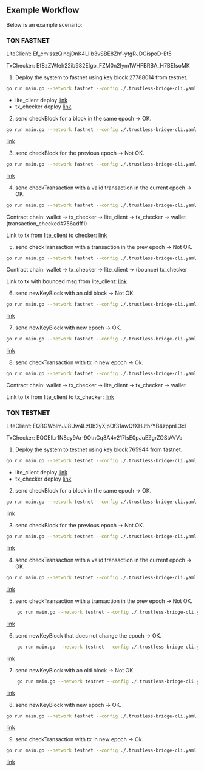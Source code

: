## Example Workflow

Below is an example scenario:

### TON FASTNET

LiteClient: Ef_cmIsszQinqjDnK4LIib3vSBE8Zhf-ytgRJDGispoD-Et5

TxChecker: Ef8zZWfeh22ib982EIgo_FZM0n2Iym1WHFBRBA_H7BEfsoMK


1. Deploy the system to fastnet using key block 27788014 from testnet.

```bash
go run main.go --network fastnet --config ./.trustless-bridge-cli.yaml deploy all -s 27788014 -w -1
```

 - lite_client deploy [link](http://109.236.91.95:8080/transaction?account=Ef_cmIsszQinqjDnK4LIib3vSBE8Zhf-ytgRJDGispoD-Et5&lt=868253000003&hash=B1A9BC9C8AFD6BE8A06265EEBEA2D896CCA9F4AE65862C7B9DA687B9AAFCCAC5)
 - tx_checker deploy [link](http://109.236.91.95:8080/transaction?account=Ef8zZWfeh22ib982EIgo_FZM0n2Iym1WHFBRBA_H7BEfsoMK&lt=868258000003&hash=AF74B3B02CC644B0FE139ECAB4216A25D86231081E22371F1A0ECB406981E099)

2. send checkBlock for a block in the same epoch → OK.

```bash
go run main.go --network fastnet --config ./.trustless-bridge-cli.yaml send -a Ef_cmIsszQinqjDnK4LIib3vSBE8Zhf-ytgRJDGispoD-Et5 check-block -s 27788015
```

 [link](http://109.236.91.95:8080/transaction?account=Ef_cmIsszQinqjDnK4LIib3vSBE8Zhf-ytgRJDGispoD-Et5&lt=868521000003&hash=71A9DDF28D25F0FF45B2E281F4E544FCC9EE405D24DA4AB63010A694ADA153C2)

3. send checkBlock for the previous epoch → Not OK.

```bash
go run main.go --network fastnet --config ./.trustless-bridge-cli.yaml send -a Ef_cmIsszQinqjDnK4LIib3vSBE8Zhf-ytgRJDGispoD-Et5 check-block -s 27788013
```

[link](http://109.236.91.95:8080/transaction?account=Ef_cmIsszQinqjDnK4LIib3vSBE8Zhf-ytgRJDGispoD-Et5&lt=868733000003&hash=558710D4D15DF63F5ACAB9E36845F3452D81FC4D91F5F475EC7FBCB07D2CC7CD)

4. send checkTransaction with a valid transaction in the current epoch → OK.

```bash
go run main.go --network fastnet --config ./.trustless-bridge-cli.yaml send -a Ef8zZWfeh22ib982EIgo_FZM0n2Iym1WHFBRBA_H7BEfsoMK check-tx -s 27788020 -t 7E55E639D4EF717A89A06C5F20937768151E31F822DCFA04751C743721CCCA21
```

Contract chain: wallet -> tx_checker -> lite_client -> tx_checker -> wallet (transaction_checked#756adff1)

Link to tx from lite_client to checker:
[link](http://109.236.91.95:8080/transaction?account=Ef8zZWfeh22ib982EIgo_FZM0n2Iym1WHFBRBA_H7BEfsoMK&lt=869561000007&hash=763A42F880BC1DB2054E8EB93A381EFED20EE34C20C5B2F16C3644B238C27E84)

5. send checkTransaction with a transaction in the prev epoch → Not OK.

```bash
go run main.go --network fastnet --config ./.trustless-bridge-cli.yaml send -a Ef8zZWfeh22ib982EIgo_FZM0n2Iym1WHFBRBA_H7BEfsoMK check-tx -s 27788013 -t E0F62001C2F78F3FB54199762EE382A7AF03AEF4D86A85EF6BA8FEDB58604CBF
```
Contract chain: wallet -> tx_checker -> lite_client -> (bounce) tx_checker

Link to tx with bounced msg from lite_client: 
[link](http://109.236.91.95:8080/transaction?account=Ef8zZWfeh22ib982EIgo_FZM0n2Iym1WHFBRBA_H7BEfsoMK&lt=869370000007&hash=42EA7CEF564823FBE614288CFF7E6071D4097E6F060D35F27043FFAD377532C9)

6. send newKeyBlock with an old block → Not OK.

```bash
go run main.go --network fastnet --config ./.trustless-bridge-cli.yaml send -a Ef_cmIsszQinqjDnK4LIib3vSBE8Zhf-ytgRJDGispoD-Et5 new-key-block -s 27787289
```
[link](http://109.236.91.95:8080/transaction?account=Ef_cmIsszQinqjDnK4LIib3vSBE8Zhf-ytgRJDGispoD-Et5&lt=869877000003&hash=0B98331D09F4724F7DAC39EAF3B8BE017288C6E3287230A9D830D0F5849D2995)

7. send newKeyBlock with new epoch -> OK.

```bash
go run main.go --network fastnet --config ./.trustless-bridge-cli.yaml send -a Ef_cmIsszQinqjDnK4LIib3vSBE8Zhf-ytgRJDGispoD-Et5 new-key-block -s 27793804
```

[link](http://109.236.91.95:8080/transaction?account=Ef_cmIsszQinqjDnK4LIib3vSBE8Zhf-ytgRJDGispoD-Et5&lt=870276000003&hash=3D6C725D8F591BD63E9127D645AF9534BAF9BECF79C4C0E05481FC981DDD2001)

8. send checkTransaction with tx in new epoch -> Ok.

```bash
go run main.go --network fastnet --config ./.trustless-bridge-cli.yaml send -a Ef8zZWfeh22ib982EIgo_FZM0n2Iym1WHFBRBA_H7BEfsoMK check-tx -s 27793805 -t E9FC1788AA8976959922CE27EDF0CB3E7622F62777EFF07037DB2099208E8BBB
```

Contract chain: wallet -> tx_checker -> lite_client -> tx_checker -> wallet

Link to tx from lite_client to tx_checker: 
[link](http://109.236.91.95:8080/transaction?account=Ef8zZWfeh22ib982EIgo_FZM0n2Iym1WHFBRBA_H7BEfsoMK&lt=870717000007&hash=45E746F7661EB58A69A3A0F99DB6AF75E95ED7B3FE442AA0F37655C4E370E3FC)

### TON TESTNET

LiteClient: EQBGWoImJJ8Uw4Lz0b2yXjpOf31awQfXHJthrYB4zppnL3c1

TxChecker: EQCEILr1N8ey9Ar-9OtnCq8A4v217lsE0pJuEZgrZOStAVVa

1. Deploy the system to testnet using key block 765944 from fastnet.

```bash
go run main.go --network testnet --config ./.trustless-bridge-cli.yaml deploy all -s 765944 -w 0
```

 - lite_client deploy [link](https://testnet.tonviewer.com/transaction/7ce957f4a9c6066809954ad204a3e80625f8193a51dc32352103e74f4cd77830)
 - tx_checker deploy [link](https://testnet.tonviewer.com/transaction/2b1c64e38044c7e53579ebf6c6c542f0bb2312243ebf8faab17dc1ddb97a8071)

2. send checkBlock for a block in the same epoch → OK.

```bash
go run main.go --network testnet --config ./.trustless-bridge-cli.yaml send -a EQBGWoImJJ8Uw4Lz0b2yXjpOf31awQfXHJthrYB4zppnL3c1 check-block -s 765945
```

 [link](https://testnet.tonviewer.com/transaction/c615ee86016ba15f1d22a6f3690156551c037003b36b943537d3617d654d2773)

3. send checkBlock for the previous epoch → Not OK.

```bash
go run main.go --network testnet --config ./.trustless-bridge-cli.yaml send -a EQBGWoImJJ8Uw4Lz0b2yXjpOf31awQfXHJthrYB4zppnL3c1 check-block -s 765940
```

[link](https://testnet.tonviewer.com/transaction/a510e919c39dddf13f6015a4d94972303bda0794713e468952d834d3612d3c39)

4. send checkTransaction with a valid transaction in the current epoch → OK.

```bash
go run main.go --network testnet --config ./.trustless-bridge-cli.yaml send -a EQCEILr1N8ey9Ar-9OtnCq8A4v217lsE0pJuEZgrZOStAVVa check-tx -s 765950 -t 5052521713ECA40FF82B354FC520D026B94601660A67574A7AF0E3DA8BF68C67
```

[link](https://testnet.tonviewer.com/transaction/c017d0d845bdc0a98f895b49c1934fcab66e443a78e2d07f7f48ae3e51159852)

5. send checkTransaction with a transaction in the prev epoch → Not OK.

```bash
    go run main.go --network testnet --config ./.trustless-bridge-cli.yaml send -a EQCEILr1N8ey9Ar-9OtnCq8A4v217lsE0pJuEZgrZOStAVVa check-tx -s 765941 -t 2FEFFECAD8215086C991F68D3C42BC57A7A801A5BB45CF720FE6C4221AA42FD0
```

[link](https://testnet.tonviewer.com/transaction/2e21908bd82f615bc38b18025a48f4f81e174e2c49cc97bb7fa66d01759635ea)

6. send newKeyBlock that does not change the epoch → OK.

```bash
    go run main.go --network testnet --config ./.trustless-bridge-cli.yaml send -a EQBGWoImJJ8Uw4Lz0b2yXjpOf31awQfXHJthrYB4zppnL3c1 new-key-block -s 850663
```

[link](https://testnet.tonviewer.com/transaction/271c57f53c8f116f5c11d8fbb160e85e774b023ed23b4c9b80d22ae562308fbd)

7. send newKeyBlock with an old block → Not OK.

```bash
    go run main.go --network testnet --config ./.trustless-bridge-cli.yaml send -a EQBGWoImJJ8Uw4Lz0b2yXjpOf31awQfXHJthrYB4zppnL3c1 new-key-block -s 765652
```
[link](https://testnet.tonviewer.com/transaction/2bdd6af42baed97781cd622927cf27b243083e1b2a7767e08c819075a8420242)

8. send newKeyBlock with new epoch -> OK.

```bash
go run main.go --network testnet --config ./.trustless-bridge-cli.yaml send -a EQBGWoImJJ8Uw4Lz0b2yXjpOf31awQfXHJthrYB4zppnL3c1 new-key-block -s 850955
```

[link](https://testnet.tonviewer.com/transaction/8b550fa8348188a76d07d94b27ffb080e0009f5d779aa5a94a359e2616626613)

9. send checkTransaction with tx in new epoch -> Ok.

```bash
go run main.go --network testnet --config ./.trustless-bridge-cli.yaml send -a EQCEILr1N8ey9Ar-9OtnCq8A4v217lsE0pJuEZgrZOStAVVa check-tx -s 850956 -t 92C2D323580579391FDE2AB9EE0B749CF6D66D179CE0F0430F049A0735180557
```

[link](https://testnet.tonviewer.com/transaction/8b39492dcc99ec8a9b1833dfc18a9bb610180149dc169fbfcf97aabebb9b538f)